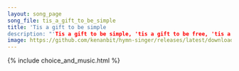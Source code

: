 ```yaml
---
layout: song_page
song_file: tis_a_gift_to_be_simple
title: 'Tis a gift to be simple
description: "'Tis a gift to be simple, 'tis a gift to be free, 'tis a gift to come down where we ought to be. And when we find ourselves in the place just right 't... secular 4part acapella 1verse arrbykenan textbyother"
image: https://github.com/kenanbit/hymn-singer/releases/latest/download/tis_a_gift_to_be_simple-trad.png
---
```


{% include choice_and_music.html %}